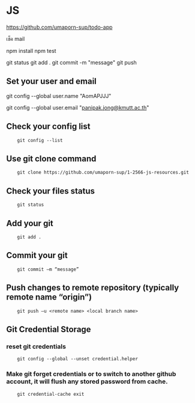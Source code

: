 # JS
https://github.com/umaporn-sup/todo-app

เช็ค mail


npm install
npm test

git status
git add .
git commit -m "message"
git push



## Set your user and email

git config --global user.name "AomAPJJJ"

git config --global user.email "panipak.jong@kmutt.ac.th"

## Check your config list
        git config --list
## Use git clone command
        git clone https://github.com/umaporn-sup/1-2566-js-resources.git
## Check your files status 
        git status
## Add your git
        git add .
## Commit your git
        git commit –m “message”
## Push changes to remote repository (typically remote name “origin”) 
        git push –u <remote name> <local branch name>
## Git Credential Storage
### reset git credentials
        git config --global --unset credential.helper
### Make git forget credentials or to switch to another github account, it will flush any stored password from cache.
        git credential-cache exit
